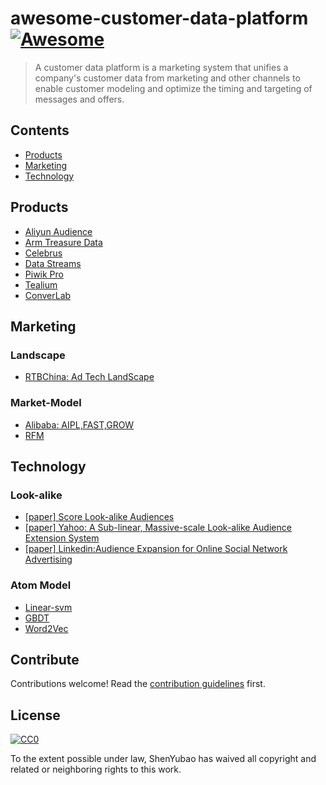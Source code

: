 # awesome-customer-data-platform [![Awesome](https://awesome.re/badge.svg)](https://awesome.re)

> A customer data platform is a marketing system that unifies a company's customer data from marketing and other channels to enable customer modeling and optimize the timing and targeting of messages and offers.

## Contents

- [Products](#Products) 
- [Marketing](#Market-Model)
- [Technology](#Technology)


## Products
- [Aliyun Audience](https://www.aliyun.com/product/retailadvqa)
- [Arm Treasure Data](https://www.treasuredata.com/)
- [Celebrus](https://www.d4t4solutions.com/data-capture/solutions/crm/)
- [Data Streams](https://www.datastreams.io/)
- [Piwik Pro](https://piwik.pro/customer-data-platform/)
- [Tealium](https://tealium.com/)
- [ConverLab](https://www.convertlab.com/CDP.html)


## Marketing
### Landscape
- [RTBChina: Ad Tech LandScape](https://www.rtbchina.com/china-programmatic-ad-tech-landscape)

### Market-Model
- [Alibaba: AIPL,FAST,GROW](https://zhuanlan.zhihu.com/p/103370901)
- [RFM](https://en.wikipedia.org/wiki/RFM_(market_research))

## Technology

### Look-alike
- [[paper] Score Look-alike Audiences](https://docplayer.net/50343336-Score-look-alike-audiences.html)
- [[paper] Yahoo: A Sub-linear, Massive-scale
Look-alike Audience Extension System](http://proceedings.mlr.press/v53/ma16.pdf)
- [[paper] Linkedin:Audience Expansion for Online Social Network Advertising](https://www.kdd.org/kdd2016/papers/files/adf0483-liuA.pdf)

### Atom Model
- [Linear-svm](https://en.wikipedia.org/wiki/Support_vector_machine)
- [GBDT](https://en.wikipedia.org/wiki/Gradient_boosting#Gradient_tree_boosting)
- [Word2Vec](https://en.wikipedia.org/wiki/Word2vec)

## Contribute

Contributions welcome! Read the [contribution guidelines](contributing.md) first.

## License

[![CC0](https://mirrors.creativecommons.org/presskit/buttons/88x31/svg/cc-zero.svg)](https://creativecommons.org/publicdomain/zero/1.0)

To the extent possible under law, ShenYubao has waived all copyright and
related or neighboring rights to this work.
